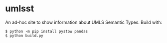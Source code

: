 # umlsst

An ad-hoc site to show information about UMLS Semantic Types. Build with:

```shell
$ python -m pip install pystow pandas
$ python build.py
```
